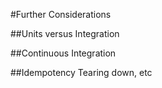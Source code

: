 #Further Considerations

##Units versus Integration

##Continuous Integration

##Idempotency
Tearing down, etc
